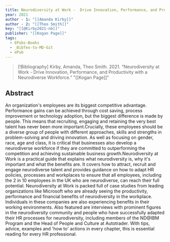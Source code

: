 ```yaml
---
title: Neurodiversity at Work -  Drive Innovation, Performance, and Productivity with a Neurodiverse Workforce
year: 2021
author - 1: "[[Amanda Kirby]]"
author - 2: "[[Theo Smith]]"
key: "[[@Kirby2021-nb]]"
publisher: "[[Kogan Page]]"
tags:
  - EPubs-Books
  - _BibTex-to-MD-Git
  - ePub
---
```


> [!Bibliography]
> Kirby, Amanda, Theo Smith. 2021. “Neurodiversity at Work -  Drive Innovation, Performance, and Productivity with a Neurodiverse Workforce.” "[[Kogan Page]]"

## Abstract
An organization's employees are its biggest competitive advantage. Performance gains can be achieved through cost saving, process improvement or technology adoption, but the biggest difference is made by people. This means that recruiting, engaging and retaining the very best talent has never been more important.Crucially, these employees should be a diverse group of people with different approaches, skills and strengths in problem-solving and driving innovation. As well as focusing on gender, race, age and class, it is critical that businesses also develop a neurodiverse workforce if they are committed to outperforming the competition and achieving sustainable business growth.Neurodiversity at Work is a practical guide that explains what neurodiversity is, why it's important and what the benefits are. It covers how to attract, recruit and engage neurodiverse talent and provides guidance on how to adapt HR policies, processes and workplaces to ensure that all employees, including the 2 in 10 employees in the UK who are neurodiverse, can reach their full potential. Neurodiversity at Work is packed full of case studies from leading organizations like Microsoft who are already seeing the productivity, performance and financial benefits of neurodiversity in the workplace. Individuals in these companies are also experiencing benefits in their working environments. Also featured are interviews with prominent figures in the neurodiversity community and people who have successfully adapted their HR processes for neurodiversity, including members of the ND@IBM Program and the Head of People and Culture at Autotrader. With tips, advice, examples and 'how to' actions in every chapter, this is essential reading for every HR professional.